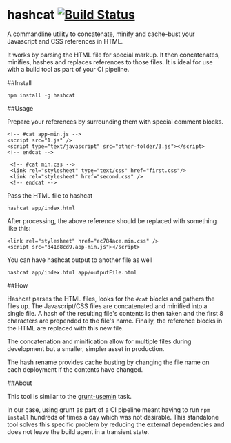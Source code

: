 hashcat [![Build Status](https://travis-ci.org/mendhak/node-hashcat.svg?branch=master)](https://travis-ci.org/mendhak/node-hashcat)
============

A commandline utility to concatenate, minify and cache-bust your Javascript and CSS references in HTML.

It works by parsing the HTML file for special markup.  It then concatenates, minifies, hashes and replaces references to those files.  It is ideal for use with a build tool as part of your CI pipeline.


##Install

    npm install -g hashcat

##Usage

Prepare your references by surrounding them with special comment blocks.

    <!-- #cat app-min.js -->
    <script src="1.js" />
    <script type="text/javascript" src="other-folder/3.js"></script>
    <!-- endcat -->

     <!-- #cat min.css -->
     <link rel="stylesheet" type="text/css" href="first.css"/>
     <link rel="stylesheet" href="second.css" />
     <!-- endcat -->

Pass the HTML file to hashcat

    hashcat app/index.html

After processing, the above reference should be replaced with something like this:

    <link rel="stylesheet" href="ec784ace.min.css" />
    <script src="d41d8cd9.app-min.js"></script>

You can have hashcat output to another file as well

    hashcat app/index.html app/outputFile.html

##How

Hashcat parses the HTML files, looks for the `#cat` blocks and gathers the files up.
The Javascript/CSS files are concatenated and minified into a single file.
A hash of the resulting file's contents is then taken and the first 8 characters are prepended to the file's name.
Finally, the reference blocks in the HTML are replaced with this new file.

The concatenation and minification allow for multiple files during development but a smaller, simpler asset in production.

The hash rename provides cache busting by changing the file name on each deployment if the contents have changed.


##About

This tool is similar to the [grunt-usemin](https://github.com/yeoman/grunt-usemin) task.

In our case, using grunt as part of a CI pipeline meant having to run `npm install` hundreds of times a day which was not desirable.
This standalone tool solves this specific problem by reducing the external dependencies and does not leave the build agent in a transient state.
